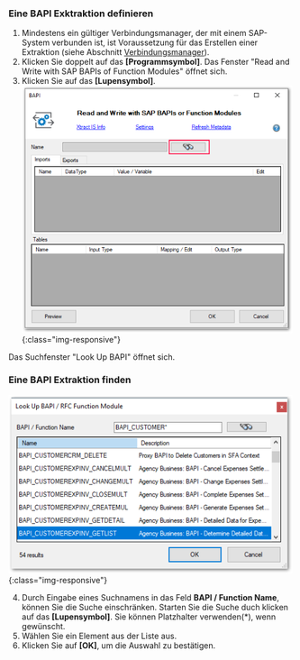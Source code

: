 ### Eine BAPI Exktraktion definieren
1. Mindestens ein gültiger Verbindungsmanager, der mit einem SAP-System verbunden ist, ist Voraussetzung für das Erstellen einer Extraktion (siehe Abschnitt [Verbindungsmanager](../sap-verbindung/verbindungsmanager)).
2. Klicken Sie doppelt auf das **[Programmsymbol]**. Das Fenster "Read and Write with SAP BAPIs of Function Modules" öffnet sich.
3. Klicken Sie auf das **[Lupensymbol]**.
![BAPI-Editor](/img/content/BAPI-Editor.png ){:class="img-responsive"}

Das Suchfenster "Look Up BAPI" öffnet sich.

### Eine BAPI Extraktion finden
![BAPI-Search](/img/content/BAPI-Search.png){:class="img-responsive"}


4. Durch Eingabe eines Suchnamens in das Feld **BAPI / Function Name**, können Sie die Suche einschränken. Starten Sie die Suche duch klicken auf das **[Lupensymbol]**. Sie können Platzhalter verwenden(*), wenn gewünscht.
5. Wählen Sie ein Element aus der Liste aus. 
5. Klicken Sie auf **[OK]**, um die Auswahl zu bestätigen.


